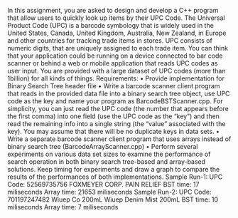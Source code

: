 In this assignment, you are asked to design and develop a C++ program that allow users to quickly look up items by their UPC Code. The Universal Product Code (UPC) is a barcode symbology that is widely used in the United States, Canada, United Kingdom, Australia, New Zealand, in Europe and other countries for tracking trade items in stores. UPC consists of numeric digits, that are uniquely assigned to each trade item. You can think that your application could be running on a device connected to bar code scanner or behind a web or mobile application that reads UPC codes as user input. You are provided with a large dataset of UPC codes (more than 1billion) for all kinds of things. Requirements: • Provide implementation for Binary Search Tree header file • Write a barcode scanner client program that reads in the provided data file into a binary search tree object, use UPC code as the key and name your program as BarcodeBSTScanner.cpp. For simplicity, you can just read the UPC code (the number that appears before the first comma) into one field (use the UPC code as the “key”) and then read the remaining info into a single string (the “value” associated with the key). You may assume that there will be no duplicate keys in data sets. • Write a separate barcode scanner client program that uses arrays instead of binary search tree (BarcodeArrayScanner.cpp) • Perform several experiments on various data set sizes to examine the performance of search operation in both binary search tree-based and array-based solutions. Keep timing for experiments and draw a graph to compare the results of the performances of both implementations.
Sample Run-1: UPC Code: 52569735756 FOXMEYER CORP. PAIN RELIEF BST time: 17 miliseconds Array time: 21653 miliseconds
Sample Run-2: UPC Code: 701197247482 Wiuep Co 200mL Wiuep Denim Mist 200mL BST time: 10 miliseconds Array time: 7 miliseconds
